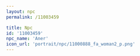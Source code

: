 ```yaml
---
layout: npc
permalink: /11003459

title: Npc
id: '11003459'
npc_name: 'Aner'
icon_url: 'portrait/npc/11000888_fa_woman2_p.png'
---
```

